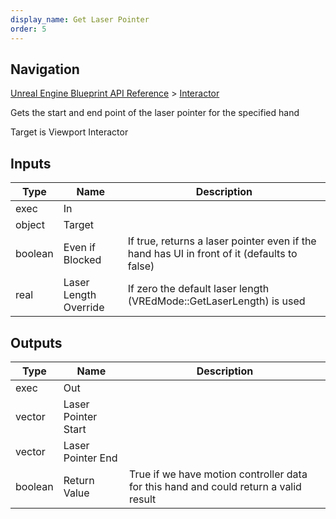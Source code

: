 ```yaml
---
display_name: Get Laser Pointer
order: 5
---
```

## Navigation

[Unreal Engine Blueprint API Reference](https://dev.epicgames.com/documentation/en-us/unreal-engine/BlueprintAPI) > [Interactor](https://dev.epicgames.com/documentation/en-us/unreal-engine/BlueprintAPI/Interactor)

Gets the start and end point of the laser pointer for the specified hand

Target is Viewport Interactor

## Inputs

| Type | Name | Description |
| --- | --- | --- |
| exec | In |  |
| object | Target |  |
| boolean | Even if Blocked | If true, returns a laser pointer even if the hand has UI in front of it (defaults to false) |
| real | Laser Length Override | If zero the default laser length (VREdMode::GetLaserLength) is used |

## Outputs

| Type | Name | Description |
| --- | --- | --- |
| exec | Out |  |
| vector | Laser Pointer Start |  |
| vector | Laser Pointer End |  |
| boolean | Return Value | True if we have motion controller data for this hand and could return a valid result |
